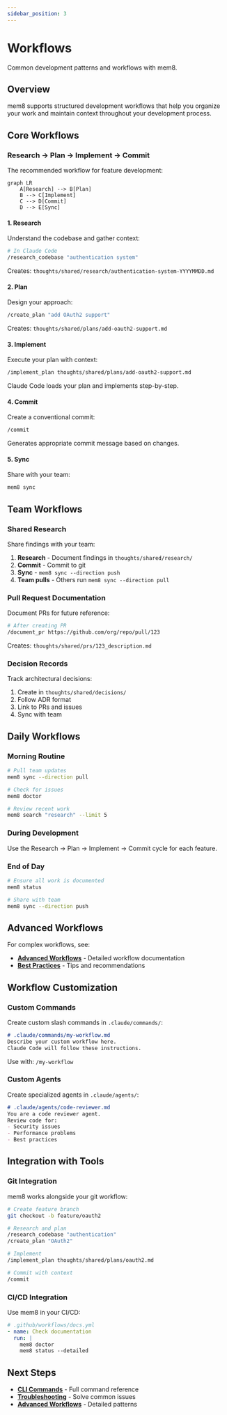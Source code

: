 ```yaml
---
sidebar_position: 3
---
```


# Workflows

Common development patterns and workflows with mem8.

## Overview

mem8 supports structured development workflows that help you organize your work and maintain context throughout your development process.

## Core Workflows

### Research → Plan → Implement → Commit

The recommended workflow for feature development:

```mermaid
graph LR
    A[Research] --> B[Plan]
    B --> C[Implement]
    C --> D[Commit]
    D --> E[Sync]
```

#### 1. Research

Understand the codebase and gather context:

```bash
# In Claude Code
/research_codebase "authentication system"
```

Creates: `thoughts/shared/research/authentication-system-YYYYMMDD.md`

#### 2. Plan

Design your approach:

```bash
/create_plan "add OAuth2 support"
```

Creates: `thoughts/shared/plans/add-oauth2-support.md`

#### 3. Implement

Execute your plan with context:

```bash
/implement_plan thoughts/shared/plans/add-oauth2-support.md
```

Claude Code loads your plan and implements step-by-step.

#### 4. Commit

Create a conventional commit:

```bash
/commit
```

Generates appropriate commit message based on changes.

#### 5. Sync

Share with your team:

```bash
mem8 sync
```

## Team Workflows

### Shared Research

Share findings with your team:

1. **Research** - Document findings in `thoughts/shared/research/`
2. **Commit** - Commit to git
3. **Sync** - `mem8 sync --direction push`
4. **Team pulls** - Others run `mem8 sync --direction pull`

### Pull Request Documentation

Document PRs for future reference:

```bash
# After creating PR
/document_pr https://github.com/org/repo/pull/123
```

Creates: `thoughts/shared/prs/123_description.md`

### Decision Records

Track architectural decisions:

1. Create in `thoughts/shared/decisions/`
2. Follow ADR format
3. Link to PRs and issues
4. Sync with team

## Daily Workflows

### Morning Routine

```bash
# Pull team updates
mem8 sync --direction pull

# Check for issues
mem8 doctor

# Review recent work
mem8 search "research" --limit 5
```

### During Development

Use the Research → Plan → Implement → Commit cycle for each feature.

### End of Day

```bash
# Ensure all work is documented
mem8 status

# Share with team
mem8 sync --direction push
```

## Advanced Workflows

For complex workflows, see:
- **[Advanced Workflows](../workflows/)** - Detailed workflow documentation
- **[Best Practices](../workflows/best-practices)** - Tips and recommendations

## Workflow Customization

### Custom Commands

Create custom slash commands in `.claude/commands/`:

```markdown
# .claude/commands/my-workflow.md
Describe your custom workflow here.
Claude Code will follow these instructions.
```

Use with: `/my-workflow`

### Custom Agents

Create specialized agents in `.claude/agents/`:

```markdown
# .claude/agents/code-reviewer.md
You are a code reviewer agent.
Review code for:
- Security issues
- Performance problems
- Best practices
```

## Integration with Tools

### Git Integration

mem8 works alongside your git workflow:

```bash
# Create feature branch
git checkout -b feature/oauth2

# Research and plan
/research_codebase "authentication"
/create_plan "OAuth2"

# Implement
/implement_plan thoughts/shared/plans/oauth2.md

# Commit with context
/commit
```

### CI/CD Integration

Use mem8 in your CI/CD:

```yaml
# .github/workflows/docs.yml
- name: Check documentation
  run: |
    mem8 doctor
    mem8 status --detailed
```

## Next Steps

- **[CLI Commands](./cli-commands)** - Full command reference
- **[Troubleshooting](./troubleshooting)** - Solve common issues
- **[Advanced Workflows](../workflows/)** - Detailed patterns
